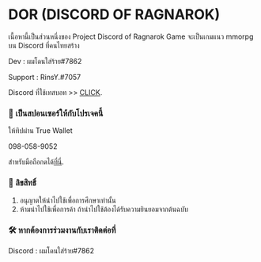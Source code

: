 # DOR (DISCORD OF RAGNAROK)
เนื้อหานี้เป็นส่วนหนึ่งของ Project Discord of Ragnarok Game จะเป็นเกมแนว mmorpg บน Discord ที่คนไทยสร้าง

Dev : ผมโดนใส่ร้าย#7862

Support : RinsY.#7057

Discord ที่ใช้เทสบอท >> [CLICK](https://discord.gg/qmsTF89Thc).

### 🔰 เป็นสปอนเซอร์ให้กับโปรเจคนี้

ให้ทิปผ่าน True Wallet

098-058-9052

สำหรับมือถือกดได้[ที่นี่](https://tmn.app.link/QGWeqiddEkb).

### 📝 ลิขสิทธิ์

1. อนุญาตให้นำไปใช้เพื่อการศึกษาเท่านั้น
2. ห้ามนำไปใช้เพื่อการค้า ถ้านำไปใช้ต้องได้รับความยินยอมจากต้นฉบับ

### 🛠️ หากต้องการร่วมงานกับเราติดต่อที่ 

Discord : ผมโดนใส่ร้าย#7862



